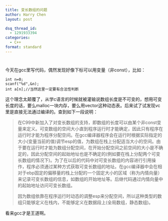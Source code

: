 ```yaml
---
title: 变长数组的问题
author: Harry Chen
layout: post

dsq_thread_id:
  - 1291933394
categories:
  - C++
format: standard
---
```

# 

  今天在gcc里写代码，偶然发现好像下标可以用变量（非const），比如：


    int n=0;
    scanf("%d",&n);
    int a[n];//当然这里一定要有合法性判断


  这个理念太颠覆了，从学c语言的时候就被灌输说数组长度是不可变的，想用可变长度的话，要么malloc一块内存，要么用vector这种动态表。后来试了试发现vc里是直接无法通过编译的。查到如下一段说明：

> 在C99中新加入了对变长数组的支持，即数组的长度可以由某个非const变量来定义。可变数组的空间大小直到程序运行时才能确定，因此只有程序在运行时才能为程序分配空间。在gcc编译器程序会在运行时根据实际指定的大小(变量当前的值)调节esp的值，为数组在栈上分配适当大小的空间。由于要在运行时才能为数组分配空间，在开始分配空间之前空间的大小是不确定的，因此分配空间的起始地址也是不确定的(例如要在栈上分配两个可变长数组的情况下)。为了在以后的代码中对可变长数组的内容进行引用操作，程序必须通过某种方式获取可变长数组的地址。在gcc编译器中会在相对于ebp固定的偏移量的栈上分配的一个固定大小的区域（称为内情向量）来记录可变长数组的信息，如数组的开始地址等。后继代码通过内情向量中的起始地址访问可变长数组。
>
> 因为数组依靠在程序运行时动态的调整esp来分配空间，所以这种类型的数组只能够定义在栈内，不能够定义在数据段上(全局数组，静态数组)。

  看来gcc才是王道啊。
